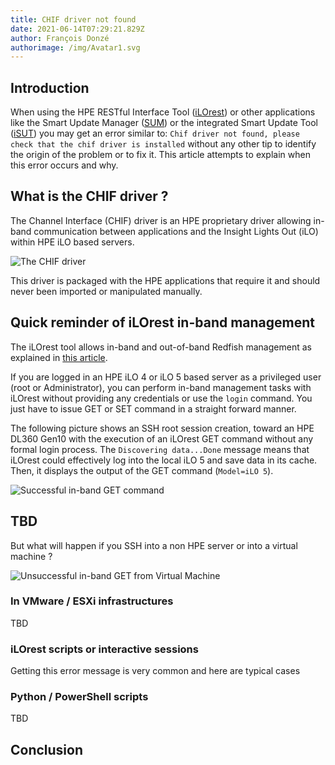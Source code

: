 ```yaml
---
title: CHIF driver not found
date: 2021-06-14T07:29:21.829Z
author: François Donzé
authorimage: /img/Avatar1.svg
---
```

## Introduction

When using the HPE RESTful Interface Tool ([iLOrest](http://hpe.com/info/resttool)) or other applications like the Smart Update Manager ([SUM](https://www.hpe.com/us/en/servers/smart-update.html)) or the integrated Smart Update Tool ([iSUT](https://support.hpe.com/hpesc/public/docDisplay?docLocale=en_US&docId=emr_na-a00068223en_us)) you may get an error similar to: `Chif driver not found, please check that the chif driver is installed` without any other tip to identify the origin of the problem or to fix it. This article attempts to explain when this error occurs and why.

## What is the CHIF driver ?

The Channel Interface (CHIF) driver is an HPE proprietary driver allowing  in-band communication between applications and the Insight Lights Out (iLO) within HPE iLO based servers.

![The CHIF driver](/img/chifdriver.png "The CHIF driver")

This driver is packaged with the HPE applications that require it and should never been imported or manipulated manually.

## Quick reminder of iLOrest in-band management

The iLOrest tool allows in-band and out-of-band Redfish management as explained in [this article](https://developer.hpe.com/blog/managing-ilo-sessions-with-redfish/).

If you are logged in an HPE iLO 4 or iLO 5 based server as a privileged user (root or Administrator), you can perform in-band management tasks with iLOrest without providing any credentials or use the `login` command. You just have to issue GET or SET command in a straight forward manner. 

The following picture shows an SSH root session creation, toward an HPE DL360 Gen10 with the execution of an iLOrest GET command without any formal login process. The `Discovering data...Done` message means that iLOrest could effectively log into the local iLO 5 and save data in its cache. Then, it displays the output of the GET command (`Model=iLO 5`).

![Successful in-band GET command](/img/successfulinbandget.png "Successful in-band GET command")

## TBD

But what will happen if you SSH into a non HPE server or into a virtual machine ?

![Unsuccessful in-band GET from Virtual Machine](/img/unsuccessfulinbandgetinvm.png "Unsuccessful in-band GET from Virtual Machine")



### In VMware / ESXi infrastructures

TBD

### iLOrest scripts or interactive sessions

Getting this error message is very common and here are typical cases 

### Python / PowerShell scripts

TBD

## Conclusion